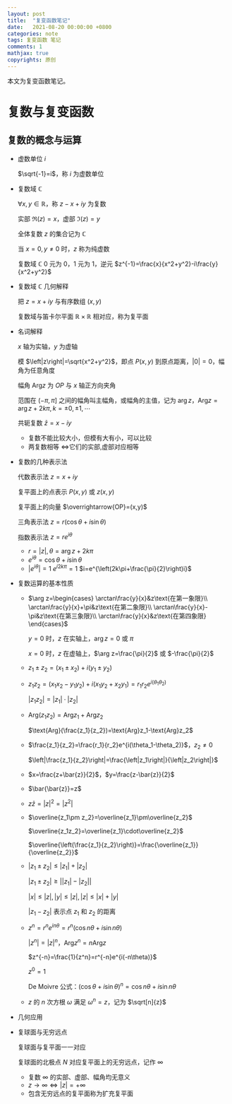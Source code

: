 ```yaml
---
layout: post
title:  "复变函数笔记"
date:   2021-08-20 00:00:00 +0800
categories: note
tags: 复变函数 笔记
comments: 1
mathjax: true
copyrights: 原创
---
```


本文为复变函数笔记。

# 复数与复变函数

## 复数的概念与运算

- 虚数单位 $i$

  $\sqrt{-1}=i$，称 $i$ 为虚数单位

- 复数域 $\mathbb{C}$

  $\forall x,y\in \mathbb{R}$，称 $z-x+iy$ 为复数

  实部 $\Re(z)=x$，虚部 $\Im(z)=y$

  全体复数 $z$ 的集合记为 $\mathbb{C}$

  当 $x=0,y\neq0$ 时，$z$ 称为纯虚数

  复数域 $\mathbb{C}$ 0 元为 0，1 元为 1，逆元 $z^{-1}=\frac{x}{x^2+y^2}-i\frac{y}{x^2+y^2}$

- 复数域 $\mathbb{C}$ 几何解释

  把 $z=x+iy$ 与有序数组 $(x,y)$

  复数域与笛卡尔平面 $\mathbb{R}\times\mathbb{R}$ 相对应，称为复平面

- 名词解释

  $x$ 轴为实轴，$y$ 为虚轴

  模 $\left|z\right|=\sqrt{x^2+y^2}$，即点 $P(x,y)$ 到原点距离，$\left|0\right|=0$，幅角为任意角度

  幅角 $\text{Arg} z$​ 为 $OP$​ 与 $x$​​ 轴正方向夹角

  范围在 $\left(-\pi,\pi\right]$ 之间的幅角叫主幅角，或幅角的主值，记为 $\arg z$，$\text{Arg}z=\arg z+2k\pi,k=\pm0,\pm1,\cdots$

  共轭复数 $\bar{z}=x-iy$

  - 复数不能比较大小，但模有大有小，可以比较
  - 两复数相等 $\Longleftrightarrow$​ 它们的实部,虚部对应相等

- 复数的几种表示法

  代数表示法 $z=x+iy$

  复平面上的点表示 $P(x,y)$ 或 $z(x,y)$

  复平面上的向量 $\overrightarrow{OP}=(x,y)$

  三角表示法 $z=r(\cos\theta +i\sin \theta)$

  指数表示法 $z=re^{i\theta}$

  - $r=\left|z\right|,\theta=\arg z+2k\pi$
  - $e^{i\theta}=\cos\theta+i\sin\theta$
  - $\left|e^{i\theta}\right|=1$
    $e^{i2k\pi}=1$
    $i=e^{\left(2k\pi+\frac{\pi}{2}\right)i}$

- 复数运算的基本性质

  - $\arg z=\begin{cases}
    \arctan\frac{y}{x}&z\text{在第一象限}\\
    \arctan\frac{y}{x}+\pi&z\text{在第二象限}\\
    \arctan\frac{y}{x}-\pi&z\text{在第三象限}\\
    \arctan\frac{y}{x}&z\text{在第四象限}
    \end{cases}$
  
    $y=0$ 时，$z$ 在实轴上，$\arg z=0$ 或 $\pi$
  
    $x=0$ 时，$z$ 在虚轴上，$\arg z=\frac{\pi}{2}$ 或 $-\frac{\pi}{2}$​
  
  - $z_1\pm z_2=(x_1\pm x_2)+i(y_1\pm y_2)$
  
  - $z_1 z_2=(x_1x_2-y_1y_2)+i(x_1y_2+x_2y_1)=r_1r_2e^{i(\theta_1\theta_2)}$
  
    $\left|z_1z_2\right|=\left|z_1\right|\cdot\left|z_2\right|$
  
  - $\text{Arg}(z_1z_2)=\text{Arg}z_1+\text{Arg}z_2$​
  
    $\text{Arg}(\frac{z_1}{z_2})=\text{Arg}z_1-\text{Arg}z_2$
  
  - $\frac{z_1}{z_2}=\frac{r_1}{r_2}e^{i(\theta_1-\theta_2)}$，$z_2\neq0$
  
    $\left|\frac{z_1}{z_2}\right|=\frac{\left|z_1\right|}{\left|z_2\right|}$
  
  - $x=\frac{z+\bar{z}}{2}$，$y=\frac{z-\bar{z}}{2}$
  
  - $\bar{\bar{z}}=z$
  
  - $z\bar{z}={\left|z\right|}^2=\left|z^2\right|$
  
  - $\overline{z_1\pm z_2}=\overline{z_1}\pm\overline{z_2}$
  
    $\overline{z_1z_2}=\overline{z_1}\cdot\overline{z_2}$
  
    $\overline{\left(\frac{z_1}{z_2}\right)}=\frac{\overline{z_1}}{\overline{z_2}}$
  
  - $\left|z_1\pm z_2\right|\leq\left|z_1\right|+\left|z_2\right|$
  
    $\left|z_1\pm z_2\right|\geq\left|\left|z_1\right|-\left|z_2\right|\right|$
  
    $\left|x\right|\leq \left|z\right|,\left|y\right|\leq\left|z\right|,\left|z\right|\leq\left|x\right|+\left|y\right|$
  
    $\left|z_1-z_2\right|$ 表示点 $z_1$ 和 $z_2$ 的距离
  
  - $z^n=r^ne^{in\theta}=r^n(\cos{n\theta}+i\sin{n\theta})$
  
    $\left|z^n\right|={\left|z\right|}^n$，$\text{Arg}z^n=n\text{Arg}z$
  
    $z^{-n}=\frac{1}{z^n}=r^{-n}e^{i(-n\theta)}$
  
    $z^0=1$
  
    De Moivre 公式：${(\cos{\theta}+i\sin{\theta})}^n=\cos{n\theta}+i\sin{n\theta}$
  
  - $z$ 的 $n$ 次方根 $\omega$ 满足 $\omega^n=z$，记为 $\sqrt[n]{z}$
  
- 几何应用

- 复球面与无穷远点

  复球面与复平面一一对应

  复球面的北极点 $N$ 对应复平面上的无穷远点，记作 $\infty$
  - 复数 $\infty$ 的实部、虚部、幅角均无意义
  - $z\rightarrow\infty\Leftrightarrow \left|z\right|=+\infty$
  - 包含无穷远点的复平面称为扩充复平面

